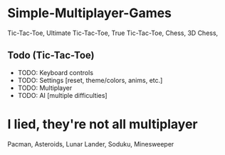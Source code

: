 # Simple-Multiplayer-Games
Tic-Tac-Toe, Ultimate Tic-Tac-Toe, True Tic-Tac-Toe, Chess, 3D Chess, 

## Todo (Tic-Tac-Toe)
- TODO: Keyboard controls  
- TODO: Settings [reset, theme/colors, anims, etc.]  
- TODO: Multiplayer  
- TODO: AI [multiple difficulties]  

# I lied, they're not all multiplayer
Pacman, Asteroids, Lunar Lander, Soduku, Minesweeper
